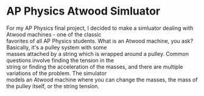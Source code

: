 AP Physics Atwood Simluator
========================

For my AP Physics final project, I decided to make a simluator dealing with Atwood machines - one of the  classic  
favorites of all AP Physics students. What is an Atwood machine, you ask? Basically, it's a pulley system with some   
masses attached by a string which is wrapped around a pulley. Common questions involve finding the tension in the  
string or finding the acceleration of the masses, and there are multiple variations of the problem. The simulator  
models an Atwood machine where you can change the masses, the mass of the pulley itself, or the string tension.